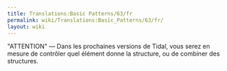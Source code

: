 ```yaml
---
title: Translations:Basic Patterns/63/fr
permalink: wiki/Translations:Basic_Patterns/63/fr/
layout: wiki
---
```


"ATTENTION" — Dans les prochaines versions de Tidal, vous serez en
mesure de contrôler quel élément donne la structure, ou de combiner des
structures.
